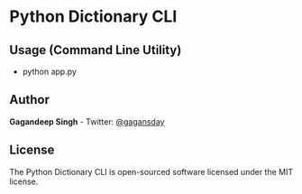 # Python Dictionary CLI

## Usage (Command Line Utility)

- python app.py

## Author

**Gagandeep Singh** - Twitter: [@gagansday](https://twitter.com/gagansday)

## License
The Python Dictionary CLI is open-sourced software licensed under the MIT license.

